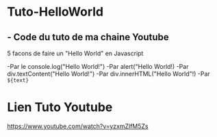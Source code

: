 # Tuto-HelloWorld
## - Code du tuto de ma chaine Youtube
5 facons de faire un "Hello World" en Javascript

-Par le console.log("Hello World!")
-Par alert("Hello World!)
-Par div.textContent("Hello World!")
-Par div.innerHTML("Hello World"!)
-Par `${text}`

# Lien Tuto Youtube
https://www.youtube.com/watch?v=yzxmZlfM5Zs
